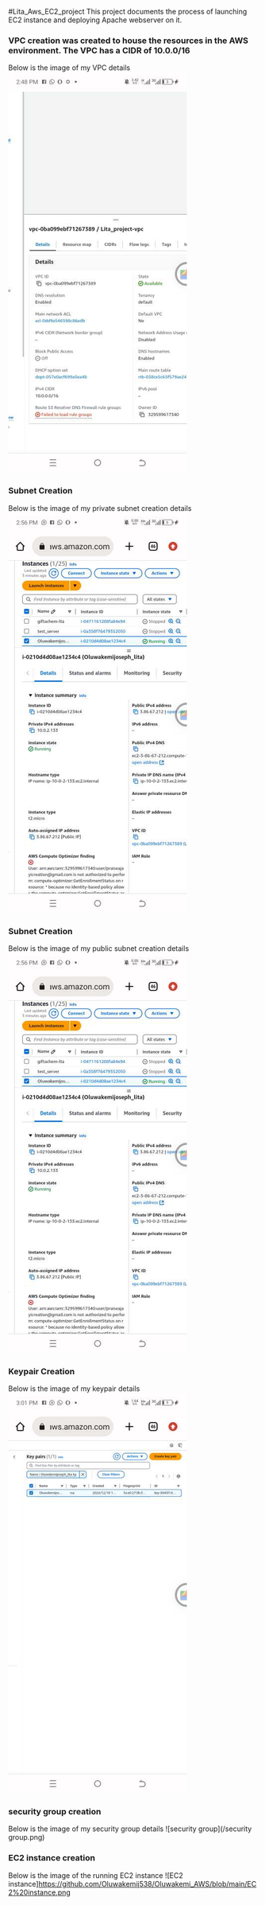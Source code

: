 #Lita_Aws_EC2_project
This project documents the process of launching EC2 instance and deploying Apache webserver on it.
### VPC creation was created to house the resources in the AWS environment. The VPC has a CIDR of 10.0.0/16 
Below is the image of my VPC details 
![vpc details](/VPC1.png)
### Subnet Creation
Below is the image of my private subnet creation details 
![private subnet](/subnet.png)
### Subnet Creation
Below is the image of my public subnet creation details 
![public sunbnet](/subnet.png)
### Keypair Creation
Below is the image of my keypair details 
![keypair details](/Keypair.png)
### security group creation
Below is the image of my security group details 
![security group](/security group.png)
### EC2 instance creation
Below is the image of the running EC2 instance
![EC2 instance]https://github.com/Oluwakemij538/Oluwakemi_AWS/blob/main/EC2%20instance.png

